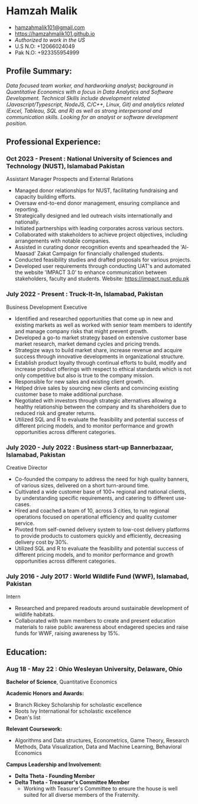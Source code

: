 # Hamzah Malik
* hamzahmalik101@gmail.com
* https://hamzahmalik101.github.io
* *Authorized to work in the US*
* U.S N.O: +12066024049
* Pak N.O: +923355954999

## Profile Summary:
*Data focused team worker, and hardworking analyst; background in Quantitative Economics with a focus in Data Analytics and Software Development. Technical Skills include development related (Javascript/Typescript, NodeJS, C/C++, Linux, Git) and analytics related (Excel, Tableau, SQL and R) as well as strong interpersonal and communication skills. Looking for an analyst or software development position.*


## Professional Experience:
### **Oct 2023 - Present : National University of Sciences and Technology (NUST)**, Islamabad Pakistan

Assistant Manager Prospects and External Relations
- Managed donor relationships for NUST, facilitating fundraising and capacity building efforts.
- Oversaw end-to-end donor management, ensuring compliance and reporting.
- Strategically designed and led outreach visits internationally and nationally.
- Initiated partnerships with leading corporates across various sectors.
- Collaborated with stakeholders to achieve project objectives, including arrangements with notable companies.
- Assisted in curating donor recognition events and spearheaded the 'Al-Maasad' Zakat Campaign for financially challenged students.
- Conducted feasibility studies and drafted proposals for various projects.
- Developed user requirements through conducting UAT's and automated the website 'IMPACT 3.0' to enhance communication between stakeholders, faculty and students. Website: https://impact.nust.edu.pk

### **July 2022 - Present : Truck-It-In**, Islamabad, Pakistan

Business Development Executive
- Identified and researched opportunities that come up in new and existing markets as well as worked with senior team members to identify and manage company risks that might prevent growth.
- Developed a go-to market strategy based on extensive customer base market research, market demand cycles and pricing trends.
- Strategize ways to build market share, increase revenue and acquire success through innovative developments in organizational structure.
- Establish product loyalty through continual efforts to build, modify and increase product offerings with respect to ethical standards which is not only competitive but also is true to the company mission.
- Responsible for new sales and existing client growth.
- Helped drive sales by sourcing new clients and convincing existing customer base to make additional purchase.
- Negotiated with investors through strategic alternatives allowing a healthy relationship between the company and its shareholders due to reduced risk and greater returns.
- Utilized SQL and R to evaluate the feasibility and potential success of different pricing models, and to monitor performance and growth opportunities across different categories.

### **July 2020 - July 2022 : Business start-up Bannerbazaar**, Islamabad, Pakistan

Creative Director
- Co-founded the company to address the need for high quality banners, of various sizes, delivered on a short turn-around time.
- Cultivated a wide customer base of 100+ regional and national clients, by understanding specific requirements, and catering to different use-cases.
- Hired and coached a team of 10, across 3 cities, to run regional operations focused on operational efficiency and quality customer service.
- Pivoted from self-owned delivery system to low-cost delivery platforms to provide products to customers quickly and efficiently, decreasing delivery cost by 30%.
- Utilized SQL and R to evaluate the feasibility and potential success of different pricing models, and to monitor performance and growth opportunities across different categories.

### **July 2016 - July 2017 : World Wildlife Fund (WWF)**, Islamabad, Pakistan

Intern
- Researched and prepared readouts around sustainable development of wildlife habitats.
- Collaborated with team members to create and present education materials to raise public awareness about endagered species and raise funds for WWF, raising awareness by 15%.

## Education:
### **Aug 18 - May 22 : Ohio Wesleyan University**, Delaware, Ohio

**Bachelor of Science**, Quantitative Economics

**Academic Honors and Awards:**
- Branch Rickey Scholarship for scholastic excellence
- Roots Ivy International for scholastic excellence
- Dean's list

**Relevant Coursework:**
- Algorithms and Data structures, Econometrics, Game Theory, Research Methods, Data Visualization, Data and Machine Learning, Behavioral Economics

**Campus Leadership and Involvement:**
- **Delta Theta - Founding Member**
- **Delta Theta - Treasurer's Committee Member**
  - Working with Teasurer's Committee to ensure the house is well suited for all diverse members of the Fraternity.
  
